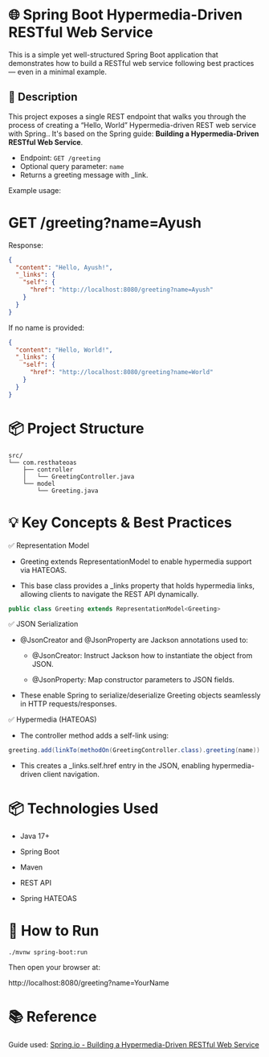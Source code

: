 # 🌐 Spring Boot Hypermedia-Driven RESTful Web Service

This is a simple yet well-structured Spring Boot application that demonstrates how to build a RESTful web service following best practices — even in a minimal example.

## 📖 Description

This project exposes a single REST endpoint that walks you through the process of creating a “Hello, World” Hypermedia-driven REST web service with Spring.. It's based on the Spring guide: 
**Building a Hypermedia-Driven RESTful Web Service**.

- Endpoint: `GET /greeting`
- Optional query parameter: `name`
- Returns a greeting message with _link.

Example usage:

# GET /greeting?name=Ayush

Response:
```json
{
  "content": "Hello, Ayush!",
  "_links": {
    "self": {
      "href": "http://localhost:8080/greeting?name=Ayush"
    }
  }
}
```
If no name is provided:
```json
{
  "content": "Hello, World!",
  "_links": {
    "self": {
      "href": "http://localhost:8080/greeting?name=World"
    }
  }
}
```

# 📦 Project Structure

```text
src/
└── com.resthateoas
    ├── controller
    │   └── GreetingController.java
    └── model
        └── Greeting.java
```
# 💡 Key Concepts & Best Practices
✅ Representation Model

* Greeting extends RepresentationModel<Greeting> to enable hypermedia support via HATEOAS.

* This base class provides a _links property that holds hypermedia links, allowing clients to navigate the REST API dynamically.

```java
public class Greeting extends RepresentationModel<Greeting>
```



✅ JSON Serialization
* @JsonCreator and @JsonProperty are Jackson annotations used to:

    * @JsonCreator: Instruct Jackson how to instantiate the object from JSON.

    * @JsonProperty: Map constructor parameters to JSON fields.

* These enable Spring to serialize/deserialize Greeting objects seamlessly in HTTP requests/responses.

✅ Hypermedia (HATEOAS)
* The controller method adds a self-link using:

```java
greeting.add(linkTo(methodOn(GreetingController.class).greeting(name)).withSelfRel());
```
* This creates a _links.self.href entry in the JSON, enabling hypermedia-driven client navigation.

# 📦 Technologies Used

* Java 17+

* Spring Boot

* Maven

* REST API

* Spring HATEOAS

# 🧪 How to Run
```maven
./mvnw spring-boot:run
```

Then open your browser at:

http://localhost:8080/greeting?name=YourName

# 📚 Reference

Guide used:
[Spring.io - Building a Hypermedia-Driven RESTful Web Service
](https://spring.io/guides/gs/rest-hateoas)
